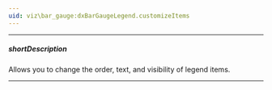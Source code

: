 ```yaml
---
uid: viz\bar_gauge:dxBarGaugeLegend.customizeItems
---
```

---
##### shortDescription
Allows you to change the order, text, and visibility of legend items.

---
<!--
#include dataviz-legend-customizeitems-example
-->